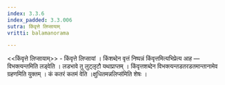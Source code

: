 ```yaml
---
index: 3.3.6
index_padded: 3.3.006
sutra: किंवृत्ते लिप्सायाम्
vritti: balamanorama

---
```

<<किंवृत्ते लिप्सायाम्>> - किंवृत्ते लिप्सायां । किंशब्देन वृत्तं निष्पन्नं किंवृत्तमित्यभिप्रेत्य आह —  विभक्त्यन्तमिति लड्वेति । लडभावे तु लुट्लृटौ यथाप्राप्तम् । किंवृत्तशब्देन विभक्त्यन्तडतरडतमान्तानामेव ग्रहणमिति युक्तम् । कं कतरं कतमं वेति ।क्षुधितमन्नलिप्स॑मिति शेषः । 